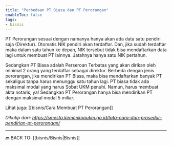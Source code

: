 ```yaml
---
title: "Perbedaan PT Biasa dan PT Perorangan"
enableToc: false
tags:
- bisnis
---
```



PT Perorangan sesuai dengan namanya hanya akan ada data satu pendiri saja (Direktur). Otomatis NIK pendiri akan terdaftar. Dan, jika sudah terdaftar maka dalam satu tahun ke depan, NIK tersebut tidak bisa mendaftarkan data lagi untuk membuat PT lainnya. Jatahnya hanya satu NIK pertahun.

Sedangkan PT Biasa adalah Perseroan Terbatas yang akan dirikan oleh minimal 2 orang yang terdaftar sebagai direktur. Berbeda dengan jenis perorangan, jika mendirikan PT Biasa, maka bisa mendaftarkan banyak PT sekaligus tanpa harus menunggu satu tahun lagi. PT biasa tidak ada maksimal modal yang harus Sobat UKM penuhi. Namun, harus membuat akta notaris, ya! Sedangkan PT Perorangan hanya bisa mendirikan PT dengan maksimal modal 5 miliar.

Lihat juga: [[bisnis/Cara Membuat PT Perorangan]]

*Dikutip dari: https://smesta.kemenkopukm.go.id/tata-cara-dan-prosedur-pendirian-pt-perorangan/*

---
🔙 BACK TO: [[bisnis/Bisnis|Bisnis]]